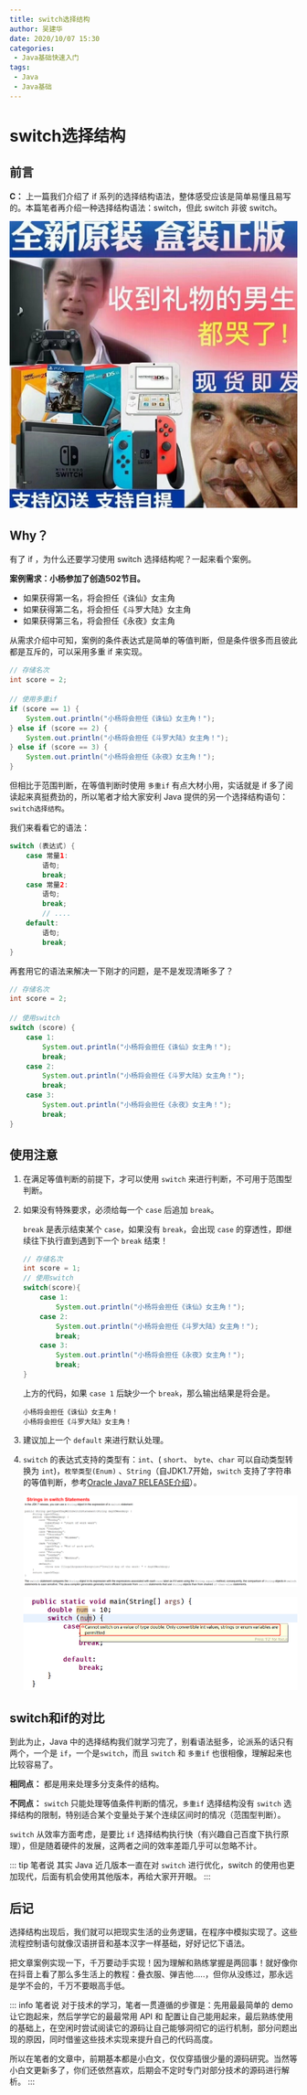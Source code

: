 ```yaml
---
title: switch选择结构
author: 吴建华
date: 2020/10/07 15:30
categories:
 - Java基础快速入门
tags:
 - Java
 - Java基础
---
```


# switch选择结构

## 前言

**C：** 上一篇我们介绍了 if 系列的选择结构语法，整体感受应该是简单易懂且易写的。本篇笔者再介绍一种选择结构语法：switch，但此 switch 非彼 switch。

![202010071310906](../../../public/img/2020/10/07/202010071310906.png)

<!-- more -->

## Why？

有了 if ，为什么还要学习使用 switch 选择结构呢？一起来看个案例。

**案例需求：小杨参加了创造502节目。** 

- 如果获得第一名，将会担任《诛仙》女主角
- 如果获得第二名，将会担任《斗罗大陆》女主角
- 如果获得第三名，将会担任《永夜》女主角

从需求介绍中可知，案例的条件表达式是简单的等值判断，但是条件很多而且彼此都是互斥的，可以采用多重 if 来实现。

```java
// 存储名次
int score = 2;

// 使用多重if
if (score == 1) {
    System.out.println("小杨将会担任《诛仙》女主角！");
} else if (score == 2) {
    System.out.println("小杨将会担任《斗罗大陆》女主角！");
} else if (score == 3) {
    System.out.println("小杨将会担任《永夜》女主角！");
}
```

但相比于范围判断，在等值判断时使用 `多重if` 有点大材小用，实话就是 if 多了阅读起来真挺费劲的，所以笔者才给大家安利 Java 提供的另一个选择结构语句：`switch选择结构`。

我们来看看它的语法：

```java
switch (表达式) {
    case 常量1:
        语句;
        break;
    case 常量2:
        语句;
        break;
        // ....
    default:
        语句;
        break;
}
```

再套用它的语法来解决一下刚才的问题，是不是发现清晰多了？

```java
// 存储名次
int score = 2;

// 使用switch
switch (score) {
    case 1:
        System.out.println("小杨将会担任《诛仙》女主角！");
        break;
    case 2:
        System.out.println("小杨将会担任《斗罗大陆》女主角！");
        break;
    case 3:
        System.out.println("小杨将会担任《永夜》女主角！");
        break;
}
```

## 使用注意

1. 在满足等值判断的前提下，才可以使用 `switch` 来进行判断，不可用于范围型判断。

2. 如果没有特殊要求，必须给每一个 `case` 后追加 `break`。

   `break` 是表示结束某个 `case`，如果没有 `break`，会出现 `case` 的穿透性，即继续往下执行直到遇到下一个 `break` 结束！

   ```java
   // 存储名次
   int score = 1;
   // 使用switch
   switch(score){
       case 1:
           System.out.println("小杨将会担任《诛仙》女主角！");
       case 2:
           System.out.println("小杨将会担任《斗罗大陆》女主角！");
           break;
       case 3:
           System.out.println("小杨将会担任《永夜》女主角！");
           break;
   }
   ```

   上方的代码，如果 `case 1` 后缺少一个 `break`，那么输出结果是将会是。

   ```
   小杨将会担任《诛仙》女主角！
   小杨将会担任《斗罗大陆》女主角！
   ```

3. 建议加上一个 `default` 来进行默认处理。

4. `switch` 的表达式支持的类型有：`int`、( `short`、 `byte`、`char` 可以自动类型转换为 `int`)，`枚举类型(Enum)` 、`String`（自JDK1.7开始，`switch` 支持了字符串的等值判断，参考[Oracle Java7 RELEASE介绍](https://docs.oracle.com/javase/7/docs/technotes/guides/language/strings-switch.html)）。

   ![202010071312989](../../../public/img/2020/10/07/202010071312989.png)

   ![202010071315171](../../../public/img/2020/10/07/202010071315171.png)

## switch和if的对比

到此为止，Java 中的选择结构我们就学习完了，别看语法挺多，论派系的话只有两个，一个是 `if`，一个是`switch`，而且 `switch` 和 `多重if` 也很相像，理解起来也比较容易了。

**相同点：** 都是用来处理多分支条件的结构。

**不同点：** `switch` 只能处理等值条件判断的情况，`多重if` 选择结构没有 `switch` 选择结构的限制，特别适合某个变量处于某个连续区间时的情况（范围型判断）。

`switch` 从效率方面考虑，是要比 `if` 选择结构执行快（有兴趣自己百度下执行原理），但是随着硬件的发展，这两者之间的效率差距几乎可以忽略不计。

::: tip 笔者说
其实 Java 近几版本一直在对 `switch` 进行优化，switch 的使用也更加现代，后面有机会使用其他版本，再给大家开开眼。
:::

## 后记

选择结构出现后，我们就可以把现实生活的业务逻辑，在程序中模拟实现了。这些流程控制语句就像汉语拼音和基本汉字一样基础，好好记忆下语法。

把文章案例实现一下，千万要动手实现！因为理解和熟练掌握是两回事！就好像你在抖音上看了那么多生活上的教程：叠衣服、弹吉他.....，但你从没练过，那永远是学不会的，千万不要眼高手低。

::: info 笔者说
对于技术的学习，笔者一贯遵循的步骤是：先用最最简单的 demo 让它跑起来，然后学学它的最最常用 API 和 配置让自己能用起来，最后熟练使用的基础上，在空闲时尝试阅读它的源码让自己能够洞彻它的运行机制，部分问题出现的原因，同时借鉴这些技术实现来提升自己的代码高度。

所以在笔者的文章中，前期基本都是小白文，仅仅穿插很少量的源码研究。当然等小白文更新多了，你们还依然喜欢，后期会不定时专门对部分技术的源码进行解析。
:::
